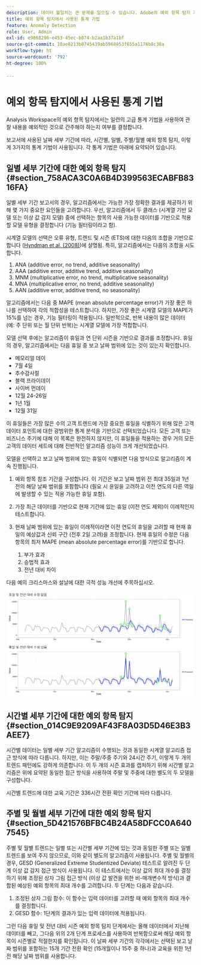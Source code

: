 ```yaml
---
description: 데이터 불일치는 큰 문제를 일으킬 수 있습니다. Adobe의 예외 항목 탐지 기술을 사용하여 통계 이상을 식별하는 방법을 알아보십시오. 지금 시작하십시오.
title: 예외 항목 탐지에서 사용된 통계 기법
feature: Anomaly Detection
role: User, Admin
exl-id: e9868296-e453-45ec-b874-b2aa1b37a1bf
source-git-commit: 10ae8213b8745439ab5968853f655a1176b8c38a
workflow-type: ht
source-wordcount: '792'
ht-degree: 100%

---
```


# 예외 항목 탐지에서 사용된 통계 기법

Analysis Workspace의 예외 항목 탐지에서는 일련의 고급 통계 기법을 사용하여 관찰 내용을 예외적인 것으로 간주해야 하는지 여부를 결정합니다.

보고서에 사용된 날짜 세부 기간에 따라, 시간별, 일별, 주별/월별 예외 항목 탐지, 이렇게 3가지의 통계 기법이 사용됩니다. 각 통계 기법은 아래에 요약되어 있습니다.

## 일별 세부 기간에 대한 예외 항목 탐지 {#section_758ACA3C0A6B4D399563ECABFB8316FA}

일별 세부 기간 보고서의 경우, 알고리즘에서는 가능한 가장 정확한 결과를 제공하기 위해 몇 가지 중요한 요인들을 고려합니다. 우선, 알고리즘에서 두 클래스 (시계열 기반 모델 또는 이상 값 감지 모델) 중에 선택하는 항목의 사용 가능한 데이터를 기반으로 적용할 모델 유형을 결정합니다 (기능 필터링이라고 함).

시계열 모델의 선택은 오류 유형, 트렌드 및 시즌 (ETS)에 대한 다음의 조합을 기반으로 합니다 ([Hyndman et al. (2008)](https://www.springer.com/us/book/9783540719168))에 설명됨. 특히, 알고리즘에서는 다음의 조합을 시도합니다.

1. ANA (additive error, no trend, additive seasonality)
1. AAA (additive error, additive trend, additive seasonality)
1. MNM (multiplicative error, no trend, multiplicative seasonality)
1. MNA (multiplicative error, no trend, additive seasonality)
1. AAN (additive error, additive trend, no seasonality)

알고리즘에서는 다음 중 MAPE (mean absolute percentage error)가 가장 좋은 하나를 선택하여 각의 적합성을 테스트합니다. 하지만, 가장 좋은 시계열 모델의 MAPE가 15%를 넘는 경우, 기능 필터링이 적용됩니다. 일반적으로, 반복 내용이 많은 데이터 (예: 주 단위 또는 월 단위 반복)는 시계열 모델에 가장 적합합니다.

모델 선택 후에는 알고리즘이 휴일과 연 단위 시즌을 기반으로 결과를 조정합니다. 휴일의 경우, 알고리즘에서는 다음 휴일 중 보고 날짜 범위에 있는 것이 있는지 확인합니다.

* 메모리얼 데이
* 7월 4일
* 추수감사절
* 블랙 프라이데이
* 사이버 먼데이
* 12월 24-26일
* 1년 1월
* 12월 31일

이 휴일들은 가장 많은 수의 고객 트렌드에 가장 중요한 휴일을 식별하기 위해 많은 고객 데이터 포인트에 대한 광범위한 통계 분석을 기반으로 선택되었습니다. 모든 고객 또는 비즈니스 주기에 대해 이 목록은 완전하지 않지만, 이 휴일들을 적용하는 경우 거의 모든 고객의 데이터 세트에 대해 전반적인 알고리즘 성능이 크게 개선되었습니다.

모델을 선택하고 보고 날짜 범위에 있는 휴일이 식별되면 다음 방식으로 알고리즘이 계속 진행됩니다.

1. 예외 항목 참조 기간을 구성합니다. 이 기간은 보고 날짜 범위 전 최대 35일과 1년 전의 해당 날짜 범위를 포함합니다 (필요 시 윤일을 고려하고 이전 연도의 다른 역일에 발생할 수 있는 적용 가능한 휴일 포함).
1. 가장 최근 데이터를 기반으로 현재 기간에 있는 휴일 (이전 연도 제외)이 이례적인지 테스트합니다.
1. 현재 날짜 범위에 있는 휴일이 이례적이라면 이전 연도의 휴일을 고려할 때 현재 휴일의 예상값과 신뢰 구간 (전후 2일 고려)을 조정합니다. 현재 휴일의 수정은 다음 항목의 최저 MAPE (mean absolute percentage error)를 기반으로 합니다.

   1. 부가 효과
   1. 승법적 효과
   1. 전년 대비 차이

다음 예의 크리스마스와 설날에 대한 극적 성능 개선에 주목하십시오.

![](assets/anomaly_statistics.png)

## 시간별 세부 기간에 대한 예외 항목 탐지 {#section_014C9E9209AF43F8A03D5D46E3B3AEE7}

시간별 데이터는 일별 세부 기간 알고리즘이 수행되는 것과 동일한 시계열 알고리즘 접근 방식에 따라 다릅니다. 하지만, 이는 주말/주중 주기와 24시간 주기, 이렇게 두 개의 트렌드 패턴에도 강하게 의존합니다. 이 두 개의 시즌 효과를 캡처하기 위해 시간별 알고리즘은 위에 요약된 동일한 접근 방식을 사용하여 주말 및 주중에 대한 별도의 두 모델을 구성합니다.

시간별 트렌드에 대한 교육 기간은 336시간 전환 확인 기간에 따라 다릅니다.

## 주별 및 월별 세부 기간에 대한 예외 항목 탐지 {#section_5D421576BFBC4B24A58DFCC0A6407545}

주별 및 월별 트렌드는 일별 또는 시간별 세부 기간에 있는 것과 동일한 주별 또는 일별 트렌드를 보여 주지 않으므로, 이와 같이 별도의 알고리즘이 사용됩니다. 주별 및 월별의 경우, GESD (Generalized Extreme Studentized Deviate) 테스트로 알려진 두 단계 이상 값 감지 접근 방식이 사용됩니다. 이 테스트에서는 이상 값의 최대 개수를 결정하기 위해 조정된 상자 그림 접근 방식 (이상 값 발견을 위한 비-매개변수적 방식)과 결합된 예상된 예외 항목의 최대 개수를 고려합니다. 두 단계는 다음과 같습니다.

1. 조정된 상자 그림 함수: 이 함수는 입력 데이터를 고려할 때 예외 항목의 최대 개수를 결정합니다.
1. GESD 함수: 1단계의 결과가 있는 입력 데이터에 적용됩니다.

그런 다음 휴일 및 전년 대비 시즌 예외 항목 탐지 단계에서는 올해 데이터에서 지난해 데이터를 빼고, 그다음 위의 2개 단계 프로세스를 사용하여 반복함으로써 해당 예외 항목이 시즌별로 적절한지를 확인됩니다. 이 날짜 세부 기간의 각각에서는 선택된 보고 날짜 범위를 포함하는 15개 기간 전환 확인 (15개월이나 15주 중 하나)과 교육을 위한 1년 전 해당 날짜 범위를 사용합니다.
